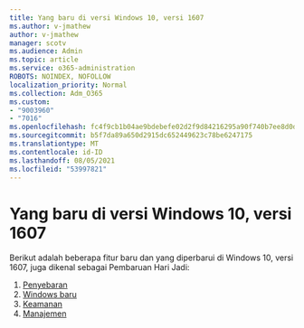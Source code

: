 ```yaml
---
title: Yang baru di versi Windows 10, versi 1607
ms.author: v-jmathew
author: v-jmathew
manager: scotv
ms.audience: Admin
ms.topic: article
ms.service: o365-administration
ROBOTS: NOINDEX, NOFOLLOW
localization_priority: Normal
ms.collection: Adm_O365
ms.custom:
- "9003960"
- "7016"
ms.openlocfilehash: fc4f9cb1b04ae9bdebefe02d2f9d84216295a90f740b7ee8d0d7e92e478f3357
ms.sourcegitcommit: b5f7da89a650d2915dc652449623c78be6247175
ms.translationtype: MT
ms.contentlocale: id-ID
ms.lasthandoff: 08/05/2021
ms.locfileid: "53997821"
---
```

# <a name="whats-new-in-windows-10-version-1607"></a>Yang baru di versi Windows 10, versi 1607

Berikut adalah beberapa fitur baru dan yang diperbarui di Windows 10, versi 1607, juga dikenal sebagai Pembaruan Hari Jadi:

1. [Penyebaran](https://go.microsoft.com/fwlink/?linkid=2114462)
2. [Windows baru](https://go.microsoft.com/fwlink/?linkid=2114463)
3. [Keamanan](https://go.microsoft.com/fwlink/?linkid=2114270)
4. [Manajemen](https://go.microsoft.com/fwlink/?linkid=2114271)
